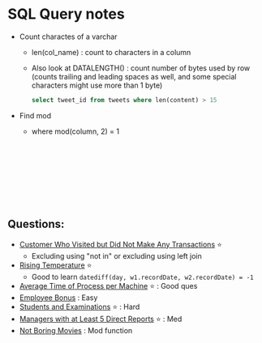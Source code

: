 # SQL Query notes


- Count charactes of a varchar
   - len(col_name) : count to characters in a column
   - Also look at DATALENGTH() : count number of bytes used by row (counts trailing and leading spaces as well, and some special characters might use more than 1 byte)

        ``` sql
        select tweet_id from tweets where len(content) > 15
        ```

- Find mod
  - where mod(column, 2) = 1  



<br><br><br><br><br><br><br>

## Questions:

-  [Customer Who Visited but Did Not Make Any Transactions](https://leetcode.com/problems/customer-who-visited-but-did-not-make-any-transactions/description/) ⭐️
   - Excluding using "not in" or excluding using left join
- [Rising Temperature](https://leetcode.com/problems/rising-temperature/description/) ⭐️
  - Good to learn `datediff(day, w1.recordDate, w2.recordDate) = -1`
- [Average Time of Process per Machine](https://leetcode.com/problems/average-time-of-process-per-machine/description) ⭐️ : Good ques 
- [Employee Bonus](https://leetcode.com/problems/employee-bonus/description) : Easy
- [Students and Examinations](https://leetcode.com/problems/students-and-examinations/description) ⭐️ : Hard
- [Managers with at Least 5 Direct Reports](https://leetcode.com/problems/managers-with-at-least-5-direct-reports/description/) ⭐️ : Med
- [Not Boring Movies](https://leetcode.com/problems/not-boring-movies/description/) : Mod function